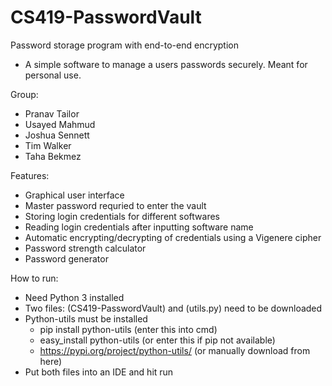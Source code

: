 # CS419-PasswordVault
Password storage program with end-to-end encryption
  - A simple software to manage a users passwords securely. Meant for personal use.

Group:
  - Pranav Tailor
  - Usayed Mahmud
  - Joshua Sennett
  - Tim Walker
  - Taha Bekmez

Features:
  - Graphical user interface
  - Master password requried to enter the vault
  - Storing login credentials for different softwares
  - Reading login credentials after inputting software name
  - Automatic encrypting/decrypting of credentials using a Vigenere cipher
  - Password strength calculator
  - Password generator

How to run:
  - Need Python 3 installed
  - Two files: (CS419-PasswordVault) and (utils.py) need to be downloaded 
  - Python-utils must be installed
      - pip install python-utils  (enter this into cmd)
      - easy_install python-utils  (or enter this if pip not available)
      - https://pypi.org/project/python-utils/  (or manually download from here)
  - Put both files into an IDE and hit run

